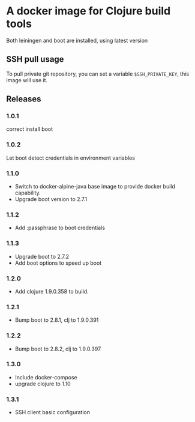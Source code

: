 # A docker image for Clojure build tools

Both leiningen and boot are installed, using latest version

## SSH pull usage

To pull private git repository, you can set a variable `$SSH_PRIVATE_KEY`, this image will use it.


## Releases

### 1.0.1
 correct install boot

### 1.0.2
 Let boot detect credentials in environment variables

### 1.1.0
 * Switch to docker-alpine-java base image to provide docker build capability.
 * Upgrade boot version to 2.7.1

### 1.1.2
 * Add :passphrase to boot credentials

### 1.1.3
 * Upgrade boot to 2.7.2
 * Add boot options to speed up boot

### 1.2.0
 * Add clojure 1.9.0.358 to build.

### 1.2.1
 * Bump boot to 2.8.1, clj to 1.9.0.391

### 1.2.2
 * Bump boot to 2.8.2, clj to 1.9.0.397

### 1.3.0
 * Include docker-compose
 * upgrade clojure to 1.10

### 1.3.1
 * SSH client basic configuration
